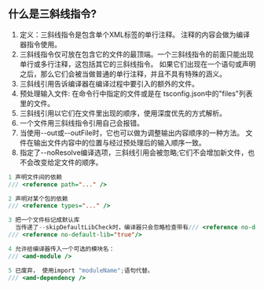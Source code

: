 ## 什么是三斜线指令?

1.  定义：三斜线指令是包含单个XML标签的单行注释。 注释的内容会做为编译器指令使用。
2.  三斜线指令仅可放在包含它的文件的最顶端。一个三斜线指令的前面只能出现单行或多行注释，这包括其它的三斜线指令。 如果它们出现在一个语句或声明之后，那么它们会被当做普通的单行注释，并且不具有特殊的涵义。
3.  三斜线引用告诉编译器在编译过程中要引入的额外的文件。
4.  预处理输入文件: 在命令行中指定的文件或是在 tsconfig.json中的"files"列表里的文件。
5.  三斜线引用以它们在文件里出现的顺序，使用深度优先的方式解析。
6.  一个文件用三斜线指令引用自己会报错。
7.  当使用--out或--outFile时，它也可以做为调整输出内容顺序的一种方法。 文件在输出文件内容中的位置与经过预处理后的输入顺序一致。
8.  指定了--noResolve编译选项，三斜线引用会被忽略;它们不会增加新文件，也不会改变给定文件的顺序。
```javascript
1 声明文件间的依赖
/// <reference path="..." />

2 声明对某个包的依赖
/// <reference types="..." />

3 把一个文件标记成默认库
  当传递了--skipDefaultLibCheck时，编译器只会忽略检查带有/// <reference no-default-lib="true"/>的文件。
/// <reference no-default-lib="true"/>

4 允许给编译器传入一个可选的模块名：
/// <amd-module />

5 已废弃， 使用import "moduleName";语句代替。
/// <amd-dependency />
```
